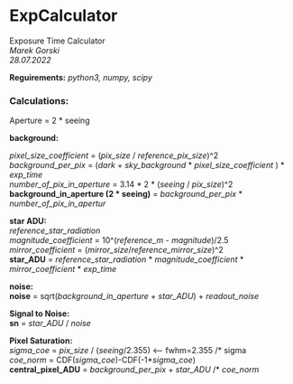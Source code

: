 # ExpCalculator

Exposure Time Calculator\
*Marek Gorski*\
*28.07.2022*  

**Reguirements:** *python3,  numpy, scipy*  

### Calculations:
Aperture = 2 * seeing 

**background:**

*pixel_size_coefficient*  = (*pix_size* / *reference_pix_size*)^2 \
*background_per_pix* = (*dark* + *sky_background* \* *pixel_size_coefficient* ) \* *exp_time* \
*number_of_pix_in_aperture* =  3.14 \* 2 \* (*seeing* / *pix_size*)^2 \
**background_in_aperture (2 \* seeing)** =  *background_per_pix* \* *number_of_pix_in_apertur*

**star ADU:** \
*reference_star_radiation* \
*magnitude_coefficient* = 10^(*reference_m* - *magnitude*)/2.5 \
*mirror_coefficient* = (*mirror_size*/*reference_mirror_size*)^2 \
**star_ADU** = *reference_star_radiation* \* *magnitude_coefficient* \* *mirror_coefficient* \* *exp_time* 

**noise:** \
**noise** = sqrt(*background_in_aperture* + *star_ADU*) + *readout_noise*

**Signal to Noise:** \
**sn** = *star_ADU* / *noise* 

**Pixel Saturation:** \
*sigma_coe* = *pix_size* / (*seeing*/2.355)  <-- fwhm=2.355 /* sigma \
*coe_norm* = CDF(*sigma_coe*)-CDF(-1\**sigma_coe*) \
**central_pixel_ADU** = *background_per_pix* + *star_ADU* /* *coe_norm*





